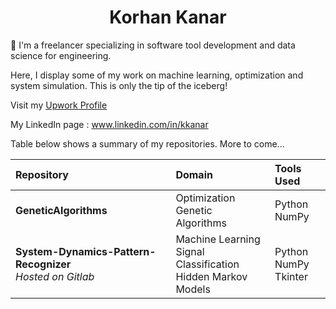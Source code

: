 <h1 align="center">Korhan Kanar</h1>

🔬 I'm a freelancer specializing in software tool development and data science for engineering. 

Here, I display some of my work on machine learning, optimization and system simulation. This is only the tip of the iceberg!

Visit my <a href="https://www.upwork.com/freelancers/~016060a6d03ecb5f06" target="_blank">Upwork Profile</a>

My LinkedIn page : <a href="https://www.linkedin.com/in/kkanar" target="_blank">www.linkedin.com/in/kkanar</a>

Table below shows a summary of my repositories. More to come...

| Repository    | Domain | Tools Used |
| :-------- | :------- | :------- |
|  **GeneticAlgorithms** | Optimization<br>Genetic Algorithms| Python<br>NumPy    |
|  **System-Dynamics-Pattern-Recognizer**<br>*Hosted on Gitlab* | Machine Learning<br>Signal Classification<br>Hidden Markov Models  | Python<br>NumPy<br>Tkinter    |
